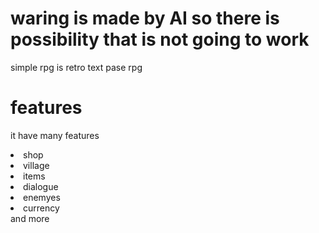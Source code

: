 # waring is made by AI so there is possibility that is not going to work

simple rpg is retro text pase rpg

# features

it have many features

<li>shop</li>
<li>village</li>
<li>items</li>
<li>dialogue</li>
<li>enemyes</li>
<li>currency</li>
<p3>and more</p3> 
